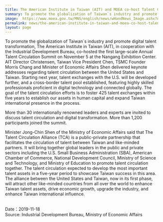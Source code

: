```yaml
---
title: The American Institute in Taiwan (AIT) and MOEA co-host Talent Circulation Summit, Vice President Chen Gives Remarks
summary: To promote the globalization of Taiwan`s industry and promote digital talent transformation, The American Institute in Taiwan (AIT), in cooperation with the Industrial Development Bureau, co-hosted the first large-scale Annual Talent Circulation Summit on November 5 at the Nangang Exhibition Center.
image:  https://www.moea.gov.tw/MNS/english/news/wHandNews_Image.ashx?news_id=87789&serial_no=1
permalink: news/the-american-institute-in-taiwan-and-moea-co-host-talent-circulation-summit-vice-president-chen-gives-remarks/
layout: page
---
```

To promote the globalization of Taiwan`s industry and promote digital talent transformation, The American Institute in Taiwan (AIT), in cooperation with the Industrial Development Bureau, co-hosted the first large-scale Annual Talent Circulation Summit on November 5 at the Nangang Exhibition Center. AIT Director Christensen, Taiwan Vice President Chen, TSMC Founder Morris Chang and Minister of Economic Affairs Shen delivered keynote addresses regarding talent circulation between the United States and Taiwan. Starting next year, talent exchanges with the U.S. will be developed further, and a cross-border talent pool established, featuring highly skilled professionals proficient in digital technology and connected globally. The goal of the talent circulation efforts is to foster 425 talent exchanges within five years to establish our assets in human capital and expand Taiwan international presence in the process.  

More than 30 internationally renowned leaders and experts are invited to discuss talent circulation and digital transformation. More than 1,200 participants joined the summit.

Minister Jong-Chin Shen of the Ministry of Economic Affairs said that The Talent Circulation Alliance (TCA) is a public-private partnership that facilitates the circulation of talent between Taiwan and like-minded partners. It will bring together global leaders in the public and private sectors including the U.S. Small Business Administration (SBA), American Chamber of Commerce, National Development Council, Ministry of Science and Technology, and Ministry of Education to promote talent circulation together. The talent circulation expected to develop the most important talent assets in a five-year period to showcase Taiwan success in this area. The alliance between the United States and Taiwan, now in its first phase, will attract other like-minded countries from all over the world to enhance Taiwan talent assets, drive economic growth, upgrade the industry, and enhance Taiwan international influence.

<br/>
Date：2019-11-18
<br/>
Source: Industrial Development Bureau, Ministry of Economic Affairs
